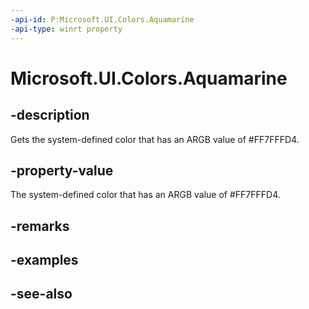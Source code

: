 ```yaml
---
-api-id: P:Microsoft.UI.Colors.Aquamarine
-api-type: winrt property
---
```


<!-- Property syntax
public Windows.UI.Color Aquamarine { get; }
-->

# Microsoft.UI.Colors.Aquamarine

## -description

Gets the system-defined color that has an ARGB value of #FF7FFFD4.

## -property-value

The system-defined color that has an ARGB value of #FF7FFFD4.

## -remarks

## -examples

## -see-also
